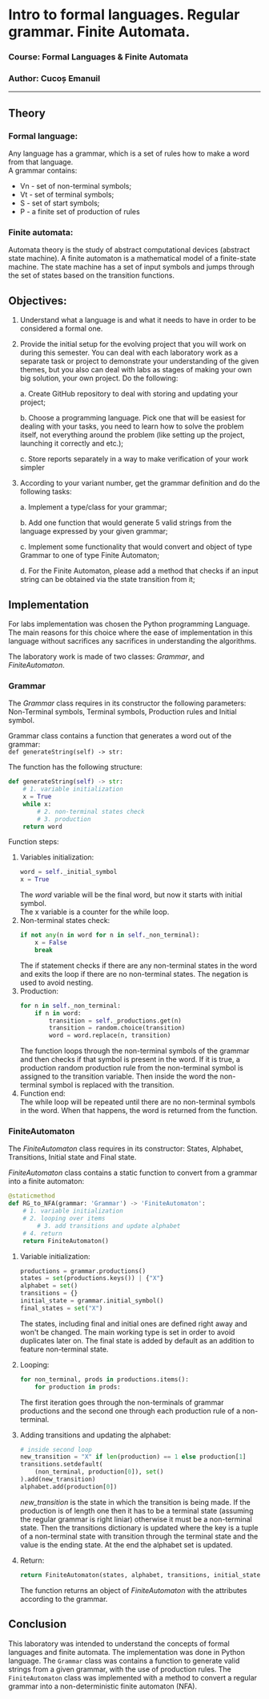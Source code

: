 # Intro to formal languages. Regular grammar. Finite Automata.
### Course: Formal Languages & Finite Automata
### Author: Cucoș Emanuil

-----

## Theory

### Formal language:
Any language has a grammar, which is a set of rules how to make a word from that language.  
A grammar contains:

* Vn - set of non-terminal symbols;
* Vt - set of terminal symbols;
* S - set of start symbols;
* P - a finite set of production of rules

### Finite automata:
Automata theory is the study of abstract computational devices
(abstract state machine).
A finite automaton is a mathematical model of a finite-state machine. 
The state machine has a set of input symbols and jumps through the set of states based on the transition functions.

## Objectives:

1. Understand what a language is and what it needs to have in order to be considered a formal one.

2. Provide the initial setup for the evolving project that you will work on during this semester. You can deal with each laboratory work as a separate task or project to demonstrate your understanding of the given themes, but you also can deal with labs as stages of making your own big solution, your own project. Do the following:

    a. Create GitHub repository to deal with storing and updating your project;

    b. Choose a programming language. Pick one that will be easiest for dealing with your tasks, you need to learn how to solve the problem itself, not everything around the problem (like setting up the project, launching it correctly and etc.);

    c. Store reports separately in a way to make verification of your work simpler

3. According to your variant number, get the grammar definition and do the following tasks:

    a. Implement a type/class for your grammar;

    b. Add one function that would generate 5 valid strings from the language expressed by your given grammar;

    c. Implement some functionality that would convert and object of type Grammar to one of type Finite Automaton;
    
    d. For the Finite Automaton, please add a method that checks if an input string can be obtained via the state transition from it;

## Implementation

For labs implementation was chosen the Python programming Language.
The main reasons for this choice where the ease of implementation in this language without sacrifices any sacrifices in understanding the algorithms.

The laboratory work is made of two classes: <i>Grammar</i>, and <i>FiniteAutomaton</i>.

### Grammar

The <i>Grammar</i> class requires in its constructor the following parameters:
Non-Terminal symbols, Terminal symbols, Production rules and Initial symbol.

Grammar class contains a function that generates a word out of the grammar:\
```def generateString(self) -> str:```

The function has the following structure:
```python
def generateString(self) -> str:
    # 1. variable initialization
    x = True
    while x:
        # 2. non-terminal states check
        # 3. production
    return word
```
Function steps:

1. Variables initialization:
    ```python
    word = self._initial_symbol
    x = True
    ```
    The <i>word</i> variable will be the final word, but now it starts with initial symbol.\
    The x variable is a counter for the while loop.
2. Non-terminal states check:
    ```python
    if not any(n in word for n in self._non_terminal):
        x = False
        break
    ```
    The if statement checks if there are any non-terminal states in the word
and exits the loop if there are no non-terminal states.
The negation is used to avoid nesting.
3. Production:
    ```python
    for n in self._non_terminal:
        if n in word:
            transition = self._productions.get(n)
            transition = random.choice(transition)
            word = word.replace(n, transition)
    ```
    The function loops through the non-terminal symbols of the grammar and then checks if that symbol is present in the word. 
    If it is true, a production random production rule from the non-terminal symbol is assigned to the transition variable. 
    Then inside the word the non-terminal symbol is replaced with the transition.
4. Function end:\
    The while loop will be repeated until there are no non-terminal symbols in the word. 
    When that happens, the word is returned from the function.

### FiniteAutomaton

The <i>FiniteAutomaton</i> class requires in its constructor:
States, Alphabet, Transitions, Initial state and Final state.

<i>FiniteAutomaton</i> class contains a static function to convert from a grammar into a finite automaton:
```python
@staticmethod
def RG_to_NFA(grammar: 'Grammar') -> 'FiniteAutomaton':
    # 1. variable initialization
    # 2. looping over items
        # 3. add transitions and update alphabet
    # 4. return
    return FiniteAutomaton()
```
1. Variable initialization:
    ```python
    productions = grammar.productions()
    states = set(productions.keys()) | {"X"}
    alphabet = set()
    transitions = {}
    initial_state = grammar.initial_symbol()
    final_states = set("X")
    ```
    The states, including final and initial ones are defined right away and won't be changed. 
    The main working type is set in order to avoid duplicates later on. 
    The final state is added by default as an addition to feature non-terminal state.

2. Looping:
    ```python
    for non_terminal, prods in productions.items():
        for production in prods:
    ```
    The first iteration goes through the non-terminals of grammar productions and the second one through each production rule of a non-terminal.

3. Adding transitions and updating the alphabet:
    ```python
    # inside second loop
    new_transition = "X" if len(production) == 1 else production[1]
    transitions.setdefault(
        (non_terminal, production[0]), set()
    ).add(new_transition)
    alphabet.add(production[0])
    ```
    <i>new_transition</i> is the state in which the transition is being made. 
    If the production is of length one then it has to be a terminal state (assuming the regular grammar is right liniar) otherwise it must be a non-terminal state. 
    Then the transitions dictionary is updated where the key is a tuple of a non-terminal state with transition through the terminal state and the value is the ending state. 
    At the end the alphabet set is updated.
4. Return:
    ```python
    return FiniteAutomaton(states, alphabet, transitions, initial_state, final_states)
    ```
    The function returns an object of <i>FiniteAutomaton</i> with the attributes according to the grammar.


## Conclusion

This laboratory was intended to understand the concepts of formal languages and finite automata. 
The implementation was done in Python language. 
The `Grammar` class was contains a function to generate valid strings from a given grammar, with the use of production rules. 
The `FiniteAutomaton` class was implemented with a method to convert a regular grammar into a non-deterministic finite automaton (NFA). 
